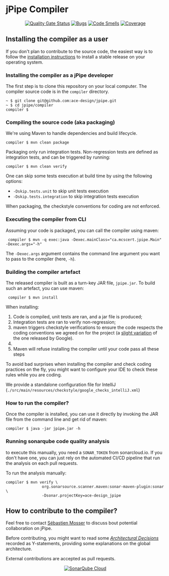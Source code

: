 # jPipe Compiler

<div align="center">

[![Quality Gate Status](https://sonarcloud.io/api/project_badges/measure?project=ace-design_jpipe&metric=alert_status)](https://sonarcloud.io/summary/new_code?id=ace-design_jpipe)
[![Bugs](https://sonarcloud.io/api/project_badges/measure?project=ace-design_jpipe&metric=bugs)](https://sonarcloud.io/summary/new_code?id=ace-design_jpipe)
[![Code Smells](https://sonarcloud.io/api/project_badges/measure?project=ace-design_jpipe&metric=code_smells)](https://sonarcloud.io/summary/new_code?id=ace-design_jpipe)
[![Coverage](https://sonarcloud.io/api/project_badges/measure?project=ace-design_jpipe&metric=coverage)](https://sonarcloud.io/summary/new_code?id=ace-design_jpipe)

</div>

## Installing the compiler as a user

If you don't plan to contribute to the source code, the easiest way is to follow the [installation instructions](https://github.com/ace-design/jpipe/wiki/Setup) to install a stable release on your operating system. 

### Installing the compiler as a jPipe developer

The first step is to clone this repository on your local computer. The compiler source code is in the `compiler` directory.

```
~ $ git clone git@github.com:ace-design/jpipe.git
~ $ cd jpipe/compiler
compiler $
```

### Compiling the source code (aka packaging)

We're using Maven to handle dependencies and build lifecycle. 

```
compiler $ mvn clean package
```

Packaging only run integration tests. Non-regression tests are defined as integration tests, and 
can be triggered by running:

```
compiler $ mvn clean verify
```

One can skip some tests execution at build time by using the following options:

- `-Dskip.tests.unit` to skip unit tests execution
- `-Dskip.tests.integration` to skip integration tests execution

When packaging, the checkstyle conventions for coding are not enforced.

### Executing the compiler from CLI

Assuming your code is packaged, you can call the compiler using maven:

```
 compiler $ mvn -q exec:java -Dexec.mainClass="ca.mcscert.jpipe.Main" -Dexec.args="-h"
```

The `-Dexec.args` argument contains the command line argument you want to pass to the compiler (here, `-h`).

### Building the compiler artefact

The released compiler is built as a turn-key JAR file, `jpipe.jar`. To build such an artefact, you can use maven:

```
 compiler $ mvn install
```

When installing:

  1. Code is compiled, unit tests are ran, and a jar file is produced;
  2. Integration tests are ran to verify non-regression; 
  1. maven triggers checkstyle verifications to ensure the code respects the coding 
conventions we agreed on for the project (a [slight variation](./src/main/resources/checkstyle/checkstyle-suppressions.xml) of the one released by Google). 
2. 
3. Maven will refuse installing the compiler until your code pass all these steps 

To avoid bad surprises when installing the compiler and check coding practices on the fly, you 
might want to configure your IDE to check these rules while you are coding. 

We provide a standalone configuration file for IntelliJ (`./src/main/resources/checkstyle/google_checks_intelliJ.xml`)

### How to run the compiler?

Once the compiler is installed, you can use it directly by invoking the JAR file from the command line and get rid of maven:

```
compiler $ java -jar jpipe.jar -h
```

### Running sonarqube code quality analysis

to execute this manually, you need a `SONAR_TOKEN` from sonarcloud.io. If you don't have one, 
you can just rely on the automated CI/CD pipeline that run the analysis on each pull requests.

To run the analysis manually:

```
compiler $ mvn verify \
                org.sonarsource.scanner.maven:sonar-maven-plugin:sonar \
                -Dsonar.projectKey=ace-design_jpipe 
```

## How to contribute to the compiler?

Feel free to contact [Sébastien Mosser](mossers@mcmaster.ca) to discuss bout potential
collaboration on jPipe.

Before contributing, you might want to read some [_Architectural Decisions_](adr.md) recorded as Y-statements, providing some explanations on the global architecture.

External contributions are accepted as pull requests.


<div align="center">

[![SonarQube Cloud](https://sonarcloud.io/images/project_badges/sonarcloud-light.svg)](https://sonarcloud.io/summary/new_code?id=ace-design_jpipe)

</div>